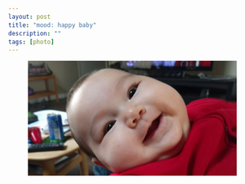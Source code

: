 ```yaml
---
layout: post
title: "mood: happy baby"
description: ""
tags: [photo]
---
```


<figure>
    <img src="/images/red_grin_small.jpg">
</figure>
